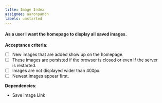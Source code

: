 ```yaml
---
title: Image Index
assignee: aaronpanch
labels: unstarted
---
```


#### As a user I want the homepage to display all saved images.

__Acceptance criteria__:
- [ ] New images that are added show up on the homepage.
- [ ] These images are persisted if the browser is closed or even if the
  server is restarted.
- [ ] Images are not displayed wider than 400px.
- [ ] Newest images appear first.

__Dependencies__:
- Save Image Link
